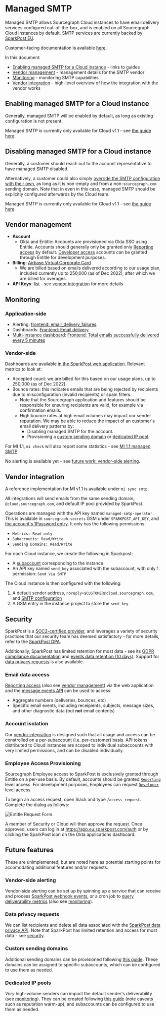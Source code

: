 # Managed SMTP

Managed SMTP allows Sourcegraph Cloud instances to have email delivery services configured out-of-the-box, and is enabled on all Sourcegraph Cloud instances by default.
SMTP services are currently backed by [SparkPost EU](https://app.eu.sparkpost.com).

Customer-facing documentation is available [here](https://docs.sourcegraph.com/cloud#managed-smtp).

In this document:

- [Enabling managed SMTP for a Cloud instance](#enabling-managed-smtp-for-a-cloud-instance) - links to guides
- [Vendor management](#vendor-management) - management details for the SMTP vendor
- [Monitoring](#monitoring) - monitoring SMTP capabilities
- [Vendor integration](#vendor-integration) - high-level overview of how the integration with the vendor works

## Enabling managed SMTP for a Cloud instance

Generally, managed SMTP will be enabled by default, as long as existing configuration is not present.

Managed SMTP is currently only available for Cloud v1.1 - see [the guide here](../v1.1/mi1-1_managed_smtp.md#enabling-managed-smtp).

## Disabling managed SMTP for a Cloud instance

Generally, a customer should reach out to the account representative to have managed SMTP disabled.

Alternatively, a customer could also simply [override the SMTP configuration with their own](https://docs.sourcegraph.com/admin/config/email), as long as it is non-empty and from a non-`sourcegraph.com` sending domain.
Note that in even in this case, managed SMTP should be explicitly configured afterwards by the Cloud team.

Managed SMTP is currently only available for Cloud v1.1 - see [the guide here](../v1.1/mi1-1_managed_smtp.md#disabling-managed-smtp).

## Vendor management

- **Account**
  - Okta and Entitle: Accounts are provisioned via Okta SSO using Entitle. Accounts should generally only be granted only [Reporting access](https://support.sparkpost.com/docs/user-guide/managing-users) by default. [Developer access](https://support.sparkpost.com/docs/user-guide/managing-users) accounts can be granted through Entitle for development purposes.
- **Billing**: [Airbase Virtual Corporate Card](https://dashboard.airbase.io/services/323464)
  - We are billed based on emails delivered according to our usage plan, included currently up to 250,000 (as of Dec 2022), after which we are billed for overages.
- **API Keys**: [list](https://app.eu.sparkpost.com/account/api-keys) - see [vendor integration](#vendor-integration) for more details

## Monitoring

### Application-side

- Alerting: [frontend: email_delivery_failures](https://docs.sourcegraph.com/admin/observability/alerts#frontend-email-delivery-failures)
- Dashboards: [Frontend: Email delivery](https://docs.sourcegraph.com/admin/observability/dashboards#frontend-email-delivery)
- [Multi-instance dashboard](../observability/index.md#multi-instance-dashboard): [Frontend: Total emails successfully delivered every 5 minutes](https://monitoring.sgdev.org/d/multi-instance-overviews/multi-instance-overviews?orgId=1)

### Vendor-side

Dashboards are available [in the SparkPost web application](https://app.eu.sparkpost.com/signals/analytics?range=day&timezone=America/Vancouver&precision=hour&metrics%5B0%5D=count_targeted&metrics%5B1%5D=count_rendered&metrics%5B2%5D=count_accepted&metrics%5B3%5D=count_bounce&report=summary). Relevant metrics to look at:

- Accepted count: we are billed for this based on our usage plans, up to 250,000 (as of Dec 2022).
- Bounce rates: this indicates emails that are being rejected by recipients due to misconfiguration (invalid recipients) or spam filters.
  - Note that the Sourcegraph application and features should be responsible for ensuring recipients are valid, for example via confirmation emails.
  - High bounce rates at high email volumes may impact our sender reputation. We may be able to reduce the impact of an customer's email delivery patterns by:
    - Disabling managed SMTP for the account.
    - Provisioning a [custom sending domain](#custom-sending-domains) or [dedicated IP pool](#dedicated-ip-pools).

For MI 1.1, `mi check` will also report some statistics - see [MI 1.1 managed SMTP](../v1.1/mi1-1_managed_smtp.md).

No alerting is available yet - see [future work: vendor-side alerting](#vendor-side-alerting).

## Vendor integration

A reference implementation for MI v1.1 is available under `mi sync smtp`.

All integrations will send emails from the same sending domain, `@cloud.sourcegraph.com`, and default IP pool provided by SparkPost.

Operations are managed with the API key named `managed-smtp-operator`. This is available in `sourcegraph-secrets` GSM under `SPARKPOST_API_KEY`, and [the account's 1Password entry](#vendor-management). It only has the following permissions:

- `Metrics: Read-only`
- `Subaccounts: Read/Write`
- `Sending Domains: Read/Write`

For each Cloud instance, we create the following in Sparkpost:

- A [subaccount](https://support.sparkpost.com/docs/user-guide/subaccounts) corresponding to the instance
- An API key named `send_key` associated with the subaccount, with only 1 permission: `Send via SMTP`

The Cloud instance is then configured with the following:

1. A default sender address, `noreply+$CUSTOMER@cloud.sourcegraph.com`, and [SMTP configuration](https://app.eu.sparkpost.com/account/smtp)
2. A GSM entry in the instance project to store the `send_key`

## Security

SparkPost is a [SOC2-certified provider](https://www.sparkpost.com/policies/security/), and leverages a variety of security practices that our security team has deemed satisfactory - for more details, refer to the [SparkPost DPA](https://www.sparkpost.com/policies/dpa/).

Additionally, SparkPost has limited retention for most data - see its [GDPR compliance documentation](https://www.sparkpost.com/gdpr/) and [events data retention (10 days)](https://developers.sparkpost.com/api/events/#header-data-retention). Support for [data privacy requests](#data-privacy-requests) is also available.

### Email data access

[Reporting access](https://support.sparkpost.com/docs/user-guide/managing-users) (also see [vendor management](#vendor-management)) via the web application and the [message events API](https://developers.sparkpost.com/api/events/#header-event-types) can be used to access:

- Aggregate numbers (deliveries, bounces, etc)
- Specific email events, including receipients, subjects, message sizes, and other diagnostic data (but **not** email contents)

### Account isolation

Our [vendor integration](#vendor-integration) is designed such that all usage and access can be constrolled on a per-subaccount (i.e. per-customer) basis. API tokens distributed to Cloud instances are scoped to individual subaccounts with very limited permissions, and can be disabled individually.

### Employee Access Provisioning

Sourcegraph Employee access to SparkPost is exclusively granted through Entitle on a per-use basis. By default, accounts should be granted [`Reporting`](https://support.sparkpost.com/docs/user-guide/managing-users) level access. For development purposes, Employees can request [`Developer`](https://support.sparkpost.com/docs/user-guide/managing-users) level access.

To begin an access request, open Slack and type `/access_request`. Complete the dialog as follows:

![Entitle Request Form](https://storage.googleapis.com/sourcegraph-assets/handbook/engineering/cloud/entitle-sparkpost-reporting-request.png)

A member of Security or Cloud will then approve the request. Once approved, users can log in at https://app.eu.sparkpost.com/auth or by clicking the SparkPost icon on the Okta applications dashboard.

## Future features

These are unimplemented, but are noted here as potential starting points for accomodating additional features and/or requests.

### Vendor-side alerting

Vendor-side alerting can be set up by spinning up a service that can receive and process [SparkPost webhook events](https://developers.sparkpost.com/api/webhooks/), or a cron job to [query deliverability metrics](https://developers.sparkpost.com/api/metrics/#metrics) (also see [monitoring](#monitoring)).

### Data privacy requests

We can list recipients and delete all data associated with the [SparkPost data privacy API](https://developers.sparkpost.com/api/data-privacy/). Note that SparkPost has limited retention and access for most data - see [security](#security).

### Custom sending domains

Additional sending domains can be provisioned following [this guide](https://support.sparkpost.com/docs/getting-started/setting-up-domains). These domains can be assigned to specific subaccounts, which can be configured to use them as needed.

### Dedicated IP pools

_Very_ high-volume senders can impact the default sender's deliverability (see [monitoring](#monitoring)). They can be created following [this guide](https://support.sparkpost.com/docs/deliverability/dedicated-ip-pools) (note caveats such as reputation warm-up), and subaccounts can be configured to use them as needed.
